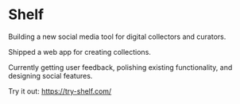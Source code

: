 # Shelf

Building a new social media tool for digital collectors and curators.

Shipped a web app for creating collections. 

Currently getting user feedback, polishing existing functionality, and designing social features.

Try it out: https://try-shelf.com/
